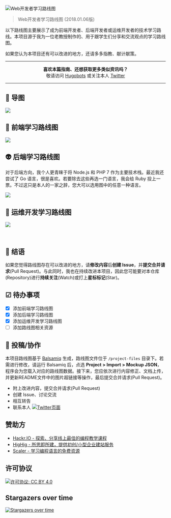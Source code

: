![Web开发者学习路线图](https://i.imgur.com/nzH4bti.png)

> Web开发者学习路线图 (2018.01.06版)

以下路线图主要展示了成为前端开发者、后端开发者或运维开发者的技术学习路线。本项目源于我为一位老教授制作的、用于跟学生们分享和交流观点的学习路线图。

如果您认为本项目还有可以改进的地方，还请多多指教、献计献策。

***

<p align="center"><b> 喜欢本篇指南、还想获取更多类似资讯吗？ </b><br>敬请访问 <a href="http://hugobots.com">Hugobots</a> 或关注本人 <a href="https://twitter.com/kamranahmedse">Twitter</a></p>

***


## 🚀 导图

![](https://i.imgur.com/EokXhw0.png)

## 🎨 前端学习路线图

![](https://i.imgur.com/mGMVMJX.png)

## 👽 后端学习路线图

对于后端方向，我个人更青睐于将 Node.js 和 PHP 7 作为主要技术栈。最近我还尝试了 Go 语言，很是喜欢。若要除去这些再选一门语言，我会给 Ruby 投上一票。不过这只是本人的一家之辞，您大可以选用图中的任意一种语言。

![](https://i.imgur.com/eKlWQT8.png)

## 👷 运维开发学习路线图

![](https://i.imgur.com/7oxGfeC.png)

<br>

## 🚦 结语

如果您觉得路线图存在可以改进的地方，请**修改内容**后**创建 Issue**，并**提交合并请求**(Pull Request)。与此同时，我也在持续改进本项目，因此您可能要对本仓库(Repository)进行**持续关注**(Watch)或打上**星标标记**(Star)。

## ☑ 待办事项

- [x] 添加前端学习路线图
- [x] 添加后端学习路线图
- [x] 添加运维开发学习路线图
- [ ] 添加路线图相关资源

## 👬 投稿/协作

本项目路线图基于 [Balsamiq](https://balsamiq.com/products/mockups/) 生成，路线图文件位于 `/project-files` 目录下。若需进行修改，请运行 Balsamiq 后，点选 **Project > Import > Mockup JSON**，程序会为您载入对应的路线图数据。接下来，您应依次进行内容修正、文档上传，并更新README文件中的图片超链接等操作，最后提交合并请求(Pull Request)。	

- 附上改进内容，提交合并请求(Pull Request)
- 创建 Issue、讨论交流
- 相互转告
- 联系本人 [![Twitter页面](https://img.shields.io/twitter/url/https/twitter.com/kamranahmedse.svg?style=social&label=Follow%20%40kamranahmedse)](https://twitter.com/kamranahmedse)

## 赞助方

- [Hackr.IO - 探索、分享线上最佳的编程教学课程](https://hackr.io)
- [HigHig - 所思即所建，提供初创/小型企业建站服务](http://highig.com/)
- [Scaler - 学习编程语言的免费资源](https://www.scaler.com/topics/)

## 许可协议

[![许可协议: CC BY 4.0](https://img.shields.io/badge/License-CC%20BY%204.0-lightgrey.svg)](https://creativecommons.org/licenses/by/4.0/)

## Stargazers over time

[![Stargazers over time](https://starcharts.herokuapp.com/z-jingjie/developer-roadmap-zh-CN.svg)](https://github.com/z-jingjie/developer-roadmap-zh-CN)
